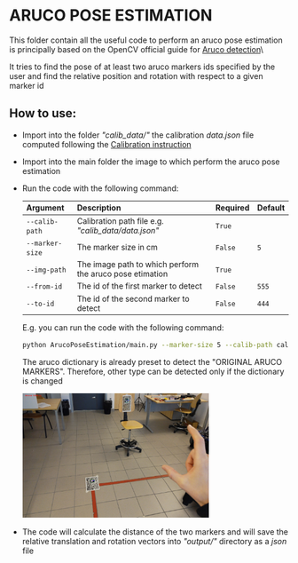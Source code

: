 # ARUCO POSE ESTIMATION
This folder contain all the useful code to perform an aruco pose estimation
is principally based on the OpenCV official guide for [Aruco detection](https://docs.opencv.org/4.7.0/d5/dae/tutorial_aruco_detection.html)\

It tries to find the pose of at least two aruco markers ids specified by the user and 
find the relative position and rotation with respect to a given marker id


## How to use:
- Import into the folder _"calib_data/"_ the calibration _data.json_ file computed following the [Calibration instruction](../Calibration/README.md)
- Import into the main folder the image to which perform the aruco pose estimation
- Run the code with the following command:
    
    | Argument        | Description                                              | Required | Default |
    |-----------------|----------------------------------------------------------|----------|---------|
    | `--calib-path`  | Calibration path file  e.g. _"calib_data/data.json"_     | `True`   |         |
    | `--marker-size` | The marker size in cm                                    | `False`  | `5`     |
    | `--img-path`    | The image path to which perform the aruco pose etimation | `True`   |         |
    | `--from-id`     | The id of the first marker to detect                     | `False`  | `555`   |
    | `--to-id`       | The id of the second marker to detect                    | `False`  | `444`   |
    
    E.g. you can run the code with the following command:
    ```bash
    python ArucoPoseEstimation/main.py --marker-size 5 --calib-path calib_data/data.json  --img-path opencv_frame_0.png --from-id 555 --to-id 444
    ```
    The aruco dictionary is already preset to detect the "ORIGINAL ARUCO MARKERS". Therefore, other type can be detected only if the dictionary is changed
  
    <img src="output/out_img.png" width="70%">

- The code will calculate the distance of the two markers and will save the relative translation and rotation vectors into _"output/"_ directory as a _json_ file


    